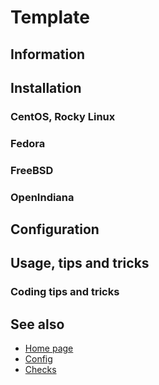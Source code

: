 # Template

## Information

## Installation

### CentOS, Rocky Linux

### Fedora

### FreeBSD

### OpenIndiana

## Configuration

## Usage, tips and tricks

### Coding tips and tricks

## See also

* [Home page](https://checkstyle.sourceforge.io/)
* [Config](https://checkstyle.sourceforge.io/config.html)
* [Checks](https://checkstyle.sourceforge.io/checks.html)
